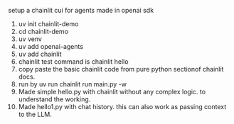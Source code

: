 setup a chainlit cui for agents made in openai sdk
1. uv init chainlit-demo
2. cd chainlit-demo
3. uv venv
4. uv add openai-agents
5. uv add chainlit
6. chainlit test command is chainlit hello
7. copy paste the basic chainlit code from pure python sectionof chainlit docs.
8. run by uv run chainlit run main.py -w
9. Made simple hello.py with chainlit without any complex logic. to understand the working.
10. Made hello1.py with chat history. this can also work as passing context to the LLM.